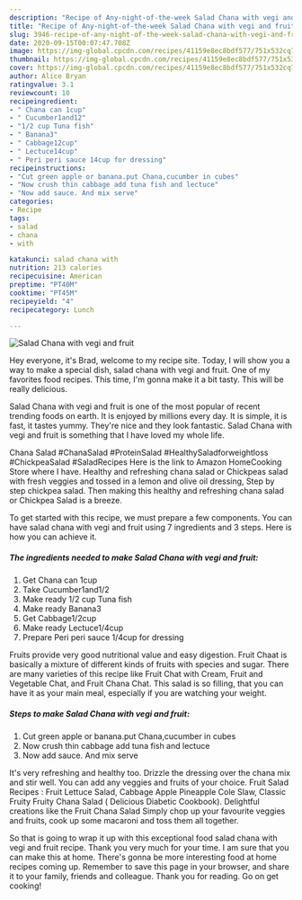 ```yaml
---
description: "Recipe of Any-night-of-the-week Salad Chana with vegi and fruit"
title: "Recipe of Any-night-of-the-week Salad Chana with vegi and fruit"
slug: 3946-recipe-of-any-night-of-the-week-salad-chana-with-vegi-and-fruit
date: 2020-09-15T00:07:47.708Z
image: https://img-global.cpcdn.com/recipes/41159e8ec8bdf577/751x532cq70/salad-chana-with-vegi-and-fruit-recipe-main-photo.jpg
thumbnail: https://img-global.cpcdn.com/recipes/41159e8ec8bdf577/751x532cq70/salad-chana-with-vegi-and-fruit-recipe-main-photo.jpg
cover: https://img-global.cpcdn.com/recipes/41159e8ec8bdf577/751x532cq70/salad-chana-with-vegi-and-fruit-recipe-main-photo.jpg
author: Alice Bryan
ratingvalue: 3.1
reviewcount: 10
recipeingredient:
- " Chana can 1cup"
- " Cucumber1and12"
- "1/2 cup Tuna fish"
- " Banana3"
- " Cabbage12cup"
- " Lectuce14cup"
- " Peri peri sauce 14cup for dressing"
recipeinstructions:
- "Cut green apple or banana.put Chana,cucumber in cubes"
- "Now crush thin cabbage add tuna fish and lectuce"
- "Now add sauce. And mix serve"
categories:
- Recipe
tags:
- salad
- chana
- with

katakunci: salad chana with 
nutrition: 213 calories
recipecuisine: American
preptime: "PT40M"
cooktime: "PT45M"
recipeyield: "4"
recipecategory: Lunch

---
```



![Salad Chana with vegi and fruit](https://img-global.cpcdn.com/recipes/41159e8ec8bdf577/751x532cq70/salad-chana-with-vegi-and-fruit-recipe-main-photo.jpg)

Hey everyone, it's Brad, welcome to my recipe site. Today, I will show you a way to make a special dish, salad chana with vegi and fruit. One of my favorites food recipes. This time, I'm gonna make it a bit tasty. This will be really delicious.

Salad Chana with vegi and fruit is one of the most popular of recent trending foods on earth. It is enjoyed by millions every day. It is simple, it is fast, it tastes yummy. They're nice and they look fantastic. Salad Chana with vegi and fruit is something that I have loved my whole life.

Chana Salad #ChanaSalad #ProteinSalad #HealthySaladforweightloss #ChickpeaSalad #SaladRecipes Here is the link to Amazon HomeCooking Store where I have. Healthy and refreshing chana salad or Chickpeas salad with fresh veggies and tossed in a lemon and olive oil dressing, Step by step chickpea salad. Then making this healthy and refreshing chana salad or Chickpea Salad is a breeze.


To get started with this recipe, we must prepare a few components. You can have salad chana with vegi and fruit using 7 ingredients and 3 steps. Here is how you can achieve it.

<!--inarticleads1-->

##### The ingredients needed to make Salad Chana with vegi and fruit:

1. Get  Chana can 1cup
1. Take  Cucumber1and1/2
1. Make ready 1/2 cup Tuna fish
1. Make ready  Banana3
1. Get  Cabbage1/2cup
1. Make ready  Lectuce1/4cup
1. Prepare  Peri peri sauce 1/4cup for dressing


Fruits provide very good nutritional value and easy digestion. Fruit Chaat is basically a mixture of different kinds of fruits with species and sugar. There are many varieties of this recipe like Fruit Chat with Cream, Fruit and Vegetable Chat, and Fruit Chana Chat. This salad is so filling, that you can have it as your main meal, especially if you are watching your weight. 

<!--inarticleads2-->

##### Steps to make Salad Chana with vegi and fruit:

1. Cut green apple or banana.put Chana,cucumber in cubes
1. Now crush thin cabbage add tuna fish and lectuce
1. Now add sauce. And mix serve


It&#39;s very refreshing and healthy too. Drizzle the dressing over the chana mix and stir well. You can add any veggies and fruits of your choice. Fruit Salad Recipes : Fruit Lettuce Salad, Cabbage Apple Pineapple Cole Slaw, Classic Fruity Fruity Chana Salad ( Delicious Diabetic Cookbook). Delightful creations like the Fruit Chana Salad Simply chop up your favourite veggies and fruits, cook up some macaroni and toss them all together. 

So that is going to wrap it up with this exceptional food salad chana with vegi and fruit recipe. Thank you very much for your time. I am sure that you can make this at home. There's gonna be more interesting food at home recipes coming up. Remember to save this page in your browser, and share it to your family, friends and colleague. Thank you for reading. Go on get cooking!

